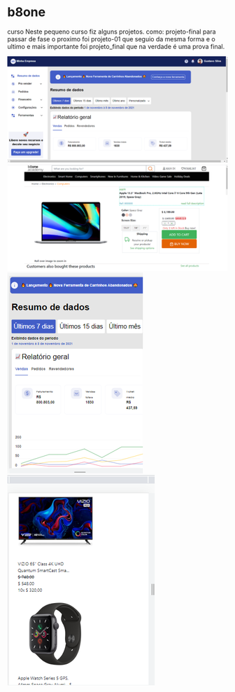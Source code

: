 # b8one
 curso
Neste pequeno curso fiz alguns projetos. como: projeto-final para passar de fase o proximo foi projeto-01 que seguio da mesma forma e o ultimo e mais importante foi projeto_final que na verdade é uma prova final.

<img src="https://github.com/Sergio81alves/b8one/blob/main/img/Prova%20Academi.png"/>

<img src="https://github.com/Sergio81alves/b8one/blob/main/img/Prova.png"/>

<img src="https://github.com/Sergio81alves/b8one/blob/main/img/Prova%20Academi%20-%20mob.png"/>

<img src="https://github.com/Sergio81alves/b8one/blob/main/img/Prova%20Academi%20-%20mob%20(2).png"/>
